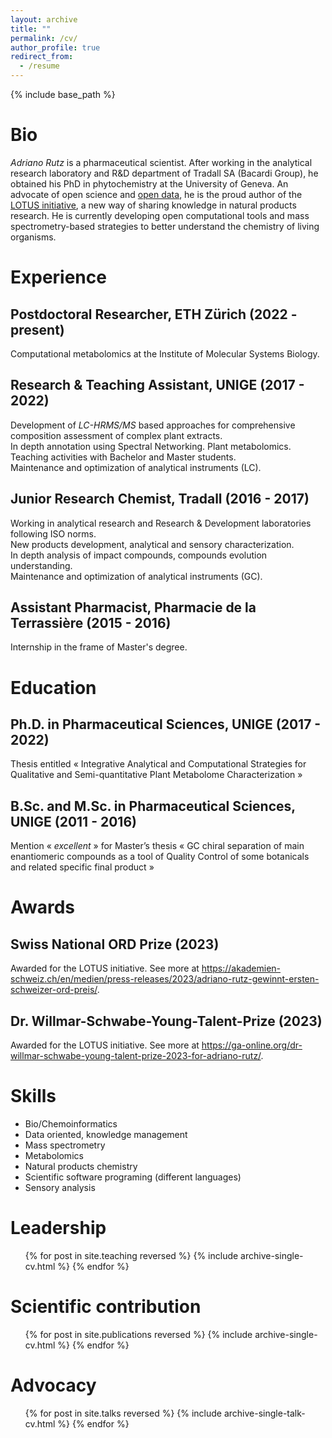```yaml
---
layout: archive
title: ""
permalink: /cv/
author_profile: true
redirect_from:
  - /resume
---
```


{% include base_path %}

Bio
======

*Adriano Rutz* is a pharmaceutical scientist.
After working in the analytical research laboratory and R&D department of Tradall SA (Bacardi Group), he obtained his
PhD in phytochemistry at the University of Geneva.
An advocate of open science
and [open data](https://akademien-schweiz.ch/en/current/news/adriano-rutz-gewinnt-ersten-schweizer-ord-preis), he is the
proud author of the [LOTUS initiative](https://doi.org/10.7554/eLife.70780), a new way of sharing knowledge in natural
products research.
He is currently developing open computational tools and mass spectrometry-based strategies to better understand the
chemistry of living organisms.


Experience
======

## Postdoctoral Researcher, ETH Zürich (2022 - present)

Computational metabolomics at the Institute of Molecular Systems Biology.

## Research & Teaching Assistant, UNIGE  (2017 - 2022)

Development of *LC-HRMS/MS* based approaches for comprehensive composition assessment of complex plant extracts.<br/>
In depth annotation using Spectral Networking. Plant metabolomics. <br/>
Teaching activities with Bachelor and Master students. <br/>
Maintenance and optimization of analytical instruments (LC).

## Junior Research Chemist, Tradall (2016 - 2017)

Working in analytical research and Research & Development laboratories following ISO norms. <br/>
New products development, analytical and sensory characterization. <br/>
In depth analysis of impact compounds, compounds evolution understanding. <br/>
Maintenance and optimization of analytical instruments (GC).

## Assistant Pharmacist, Pharmacie de la Terrassière (2015 - 2016)

Internship in the frame of Master's degree.

Education
======

## Ph.D. in Pharmaceutical Sciences, UNIGE (2017 - 2022)

Thesis entitled « Integrative Analytical and Computational Strategies for Qualitative and Semi-quantitative Plant
Metabolome Characterization »

## B.Sc. and M.Sc. in Pharmaceutical Sciences, UNIGE (2011 - 2016)

Mention « *excellent* » for Master’s thesis « GC chiral separation of main enantiomeric compounds as a tool of Quality
Control of some botanicals and related specific final product »

Awards
======

## Swiss National ORD Prize (2023)

Awarded for the LOTUS initiative. See more at <https://akademien-schweiz.ch/en/medien/press-releases/2023/adriano-rutz-gewinnt-ersten-schweizer-ord-preis/>.

## Dr. Willmar-Schwabe-Young-Talent-Prize (2023)

Awarded for the LOTUS initiative. See more at <https://ga-online.org/dr-willmar-schwabe-young-talent-prize-2023-for-adriano-rutz/>.

Skills
======

* Bio/Chemoinformatics <br/>
* Data oriented, knowledge management <br/>
* Mass spectrometry <br/>
* Metabolomics <br/>
* Natural products chemistry <br/>
* Scientific software programing (different languages) <br/>
* Sensory analysis <br/>

Leadership
======
  <ul>{% for post in site.teaching reversed %}
    {% include archive-single-cv.html %}
  {% endfor %}</ul>

Scientific contribution
======
  <ul>{% for post in site.publications reversed %}
    {% include archive-single-cv.html %}
  {% endfor %}</ul>

Advocacy
======
  <ul>{% for post in site.talks reversed %}
    {% include archive-single-talk-cv.html %}
  {% endfor %}</ul>
